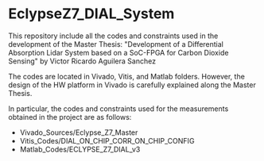 # EclypseZ7_DIAL_System

This repository include all the codes and constraints used in the development of the Master Thesis:
"Development of a Differential Absorption Lidar System based on a SoC-FPGA for Carbon Dioxide Sensing" by Victor Ricardo Aguilera Sanchez

The codes are located in Vivado, Vitis, and Matlab folders. 
However, the design of the HW platform in Vivado is carefully explained along the Master Thesis.

In particular, the codes and constraints used for the measurements obtained in the project are as follows:
* Vivado_Sources/Eclypse_Z7_Master
* Vitis_Codes/DIAL_ON_CHIP_CORR_ON_CHIP_CONFIG
* Matlab_Codes/ECLYPSE_Z7_DIAL_v3

